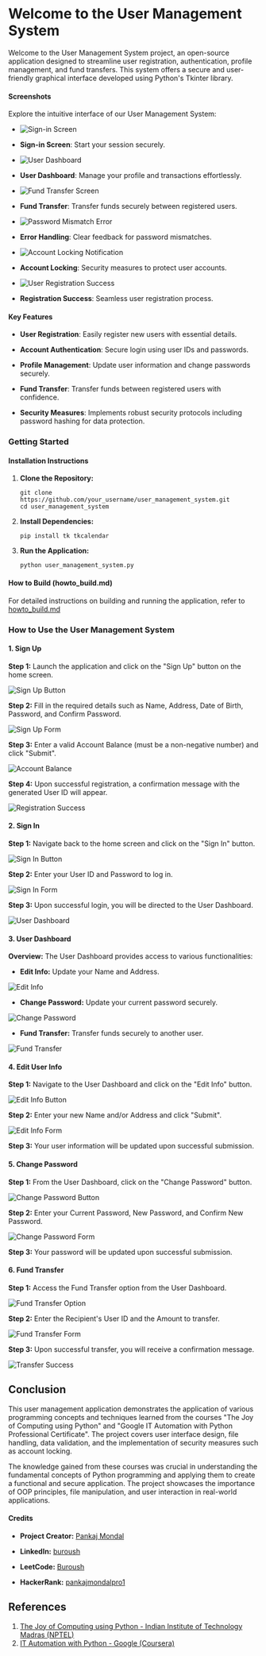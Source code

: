 # Welcome to the User Management System

Welcome to the User Management System project, an open-source application designed to streamline user registration, authentication, profile management, and fund transfers. This system offers a secure and user-friendly graphical interface developed using Python's Tkinter library.

#### Screenshots
Explore the intuitive interface of our User Management System:

- ![Sign-in Screen](https://github.com/Buroush/User-Management-Application/blob/main/Image/sign-in.png) 
- **Sign-in Screen**: Start your session securely.
  
- ![User Dashboard](https://github.com/Buroush/User-Management-Application/blob/main/Image/dasbord-user2.png)
- **User Dashboard**: Manage your profile and transactions effortlessly.
  
- ![Fund Transfer Screen](https://github.com/Buroush/User-Management-Application/blob/main/Image/Fund-Transfer.png) 
- **Fund Transfer**: Transfer funds securely between registered users.
  
- ![Password Mismatch Error](https://github.com/Buroush/User-Management-Application/blob/main/Image/Passwords-do-not-match.png)
- **Error Handling**: Clear feedback for password mismatches.
  
- ![Account Locking Notification](https://github.com/Buroush/User-Management-Application/blob/main/Image/Account-Locking.png) 
- **Account Locking**: Security measures to protect user accounts.
  
- ![User Registration Success](https://github.com/Buroush/User-Management-Application/blob/main/Image/User-registered-successfully.png) 
- **Registration Success**: Seamless user registration process.

#### Key Features

- **User Registration**: Easily register new users with essential details.
  
- **Account Authentication**: Secure login using user IDs and passwords.
  
- **Profile Management**: Update user information and change passwords securely.
  
- **Fund Transfer**: Transfer funds between registered users with confidence.
  
- **Security Measures**: Implements robust security protocols including password hashing for data protection.

### Getting Started

#### Installation Instructions

1. **Clone the Repository:**
   ```
   git clone https://github.com/your_username/user_management_system.git
   cd user_management_system
   ```

2. **Install Dependencies:**
   ```
   pip install tk tkcalendar
   ```

3. **Run the Application:**
   ```
   python user_management_system.py
   ```

#### How to Build (howto_build.md)
For detailed instructions on building and running the application, refer to [howto_build.md](https://github.com/Buroush/User-Management-Application/blob/main/User-Management-Application.md)

### How to Use the User Management System

#### 1. Sign Up

**Step 1:** Launch the application and click on the "Sign Up" button on the home screen.

![Sign Up Button](https://github.com/Buroush/User-Management-Application/blob/main/Image/Sign-min.png)

**Step 2:** Fill in the required details such as Name, Address, Date of Birth, Password, and Confirm Password.

![Sign Up Form](https://github.com/Buroush/User-Management-Application/blob/main/Image/User-login1.png)

**Step 3:** Enter a valid Account Balance (must be a non-negative number) and click "Submit".

![Account Balance](https://github.com/Buroush/User-Management-Application/blob/main/Image/user-das-bord-user-1.png)

**Step 4:** Upon successful registration, a confirmation message with the generated User ID will appear.

![Registration Success](https://github.com/Buroush/User-Management-Application/blob/main/Image/User-registered-successfully.png)

#### 2. Sign In

**Step 1:** Navigate back to the home screen and click on the "Sign In" button.

![Sign In Button](https://github.com/Buroush/User-Management-Application/blob/main/Image/sign-in.png)

**Step 2:** Enter your User ID and Password to log in.

![Sign In Form](https://github.com/Buroush/User-Management-Application/blob/main/Image/User-Menu-min.png)

**Step 3:** Upon successful login, you will be directed to the User Dashboard.

![User Dashboard](https://github.com/Buroush/User-Management-Application/blob/main/Image/dasbord-user2.png)

#### 3. User Dashboard

**Overview:** The User Dashboard provides access to various functionalities:

- **Edit Info:** Update your Name and Address.

![Edit Info](https://github.com/Buroush/User-Management-Application/blob/main/Image/dasbord-user2.png)

- **Change Password:** Update your current password securely.

![Change Password](https://github.com/Buroush/User-Management-Application/blob/main/Image/dasbord-user2.png)

- **Fund Transfer:** Transfer funds securely to another user.

![Fund Transfer](https://github.com/Buroush/User-Management-Application/blob/main/Image/Fund-Transfer.png)

#### 4. Edit User Info

**Step 1:** Navigate to the User Dashboard and click on the "Edit Info" button.

![Edit Info Button](https://github.com/Buroush/User-Management-Application/blob/main/Image/dasbord-user2.png)

**Step 2:** Enter your new Name and/or Address and click "Submit".

![Edit Info Form](https://github.com/Buroush/User-Management-Application/blob/main/Image/dasbord-user2.png)

**Step 3:** Your user information will be updated upon successful submission.

#### 5. Change Password

**Step 1:** From the User Dashboard, click on the "Change Password" button.

![Change Password Button](https://github.com/Buroush/User-Management-Application/blob/main/Image/dasbord-user2.png)

**Step 2:** Enter your Current Password, New Password, and Confirm New Password.

![Change Password Form](https://github.com/Buroush/User-Management-Application/blob/main/Image/dasbord-user2.png)

**Step 3:** Your password will be updated upon successful submission.

#### 6. Fund Transfer

**Step 1:** Access the Fund Transfer option from the User Dashboard.

![Fund Transfer Option](https://github.com/Buroush/User-Management-Application/blob/main/Image/dasbord-user2.png)

**Step 2:** Enter the Recipient's User ID and the Amount to transfer.

![Fund Transfer Form](https://github.com/Buroush/User-Management-Application/blob/main/Image/Fund-Transfer.png)

**Step 3:** Upon successful transfer, you will receive a confirmation message.

![Transfer Success](https://github.com/Buroush/User-Management-Application/blob/main/Image/Funds-transferred-success.png)

## Conclusion

This user management application demonstrates the application of various programming concepts and techniques learned from the courses "The Joy of Computing using Python" and "Google IT Automation with Python Professional Certificate". The project covers user interface design, file handling, data validation, and the implementation of security measures such as account locking.

The knowledge gained from these courses was crucial in understanding the fundamental concepts of Python programming and applying them to create a functional and secure application. The project showcases the importance of OOP principles, file manipulation, and user interaction in real-world applications.

#### Credits
- **Project Creator:** [Pankaj Mondal](https://github.com/Buroush)

- **LinkedIn:** [buroush](https://www.linkedin.com/in/buroush)

- **LeetCode:** [Buroush](https://leetcode.com/u/Buroush)

- **HackerRank:** [pankajmondalpro1](https://www.hackerrank.com/profile/pankajmondalpro1)

## References
1. [The Joy of Computing using Python - Indian Institute of Technology Madras (NPTEL)](https://archive.nptel.ac.in/noc/Ecertificate/?q=NPTEL22CS31S2370231802145639)
2. [IT Automation with Python - Google (Coursera)](https://www.coursera.org/account/accomplishments/verify/83G9Y48TUGKA)
